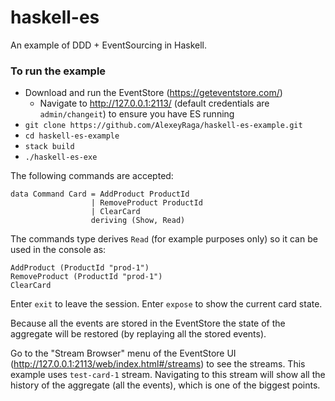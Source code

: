 # haskell-es

An example of DDD + EventSourcing in Haskell.

### To run the example

- Download and run the EventStore (https://geteventstore.com/)
  - Navigate to http://127.0.0.1:2113/ (default credentials are `admin/changeit`) to ensure you have ES running
- `git clone https://github.com/AlexeyRaga/haskell-es-example.git`
- `cd haskell-es-example`
- `stack build`
- `./haskell-es-exe`

The following commands are accepted:

    data Command Card = AddProduct ProductId
                      | RemoveProduct ProductId
                      | ClearCard
                      deriving (Show, Read)

The commands type derives `Read` (for example purposes only) so it can be used in the console as:

    AddProduct (ProductId "prod-1")
    RemoveProduct (ProductId "prod-1")
    ClearCard

Enter `exit` to leave the session.
Enter `expose` to show the current card state.

Because all the events are stored in the EventStore the state of the aggregate will be restored (by replaying all the stored events).

Go to the "Stream Browser" menu of the EventStore UI (http://127.0.0.1:2113/web/index.html#/streams) to see the streams. This example uses `test-card-1` stream. Navigating to this stream will show all the history of the aggregate (all the events), which is one of the biggest points.
